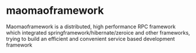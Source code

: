 # maomaoframework
Maomaoframework is a distributed, high performance RPC framework which integrated springframework/hibernate/zeroice and other frameworks, trying to build an efficient and convenient service based development framework

